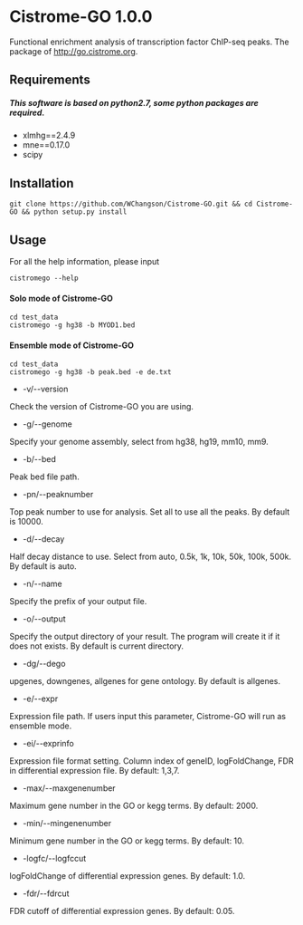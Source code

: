 # Cistrome-GO 1.0.0

Functional enrichment analysis of transcription factor ChIP-seq peaks. The package of http://go.cistrome.org.

## Requirements
##### This software is based on python2.7, some python packages are required.

- xlmhg==2.4.9
- mne==0.17.0
- scipy

## Installation

```
git clone https://github.com/WChangson/Cistrome-GO.git && cd Cistrome-GO && python setup.py install
```

## Usage
For all the help information, please input

```
cistromego --help
```
#### Solo mode of Cistrome-GO

```
cd test_data
cistromego -g hg38 -b MYOD1.bed
```
#### Ensemble mode of Cistrome-GO

```
cd test_data
cistromego -g hg38 -b peak.bed -e de.txt
```

- -v/--version

Check the version of Cistrome-GO you are using.

- -g/--genome

Specify your genome assembly, select from hg38, hg19, mm10, mm9.

- -b/--bed

Peak bed file path.

- -pn/--peaknumber

Top peak number to use for analysis. Set all to use all the peaks. By default is 10000.

- -d/--decay

Half decay distance to use. Select from auto, 0.5k, 1k, 10k, 50k, 100k, 500k. By default is auto.

- -n/--name

Specify the prefix of your output file.

- -o/--output

Specify the output directory of your result. The program will create it if it does not exists. By default is current directory.

- -dg/--dego

upgenes, downgenes, allgenes for gene ontology. By default is allgenes.

- -e/--expr

Expression file path. If users input this parameter, Cistrome-GO will run as ensemble mode.

- -ei/--exprinfo

Expression file format setting. Column index of geneID, logFoldChange, FDR in differential expression file. By default: 1,3,7.

- -max/--maxgenenumber

Maximum gene number in the GO or kegg terms. By default: 2000.

- -min/--mingenenumber

Minimum gene number in the GO or kegg terms. By default: 10.

- -logfc/--logfccut

logFoldChange of differential expression genes. By default: 1.0.

- -fdr/--fdrcut

FDR cutoff of differential expression genes. By default: 0.05.
